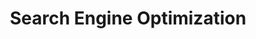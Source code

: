---
# This topic lives at
# https://digital.gov/topics/search-engine-optimization

slug: "search-engine-optimization"

# Topic Title
title: "Search Engine Optimization"

# description — keep it short and clear
summary: ""


# Weight
weight: 1

# For more information on managing topics,
# see https://github.com/GSA/digitalgov.gov/wiki
---